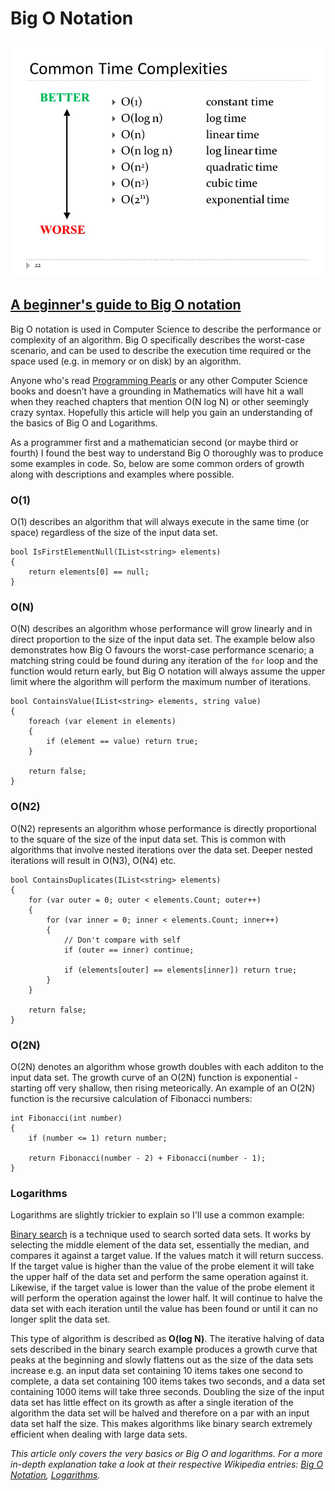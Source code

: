 # Big O Notation

![](../../.gitbook/assets/image.png)

## [A beginner's guide to Big O notation](https://rob-bell.net/2009/06/a-beginners-guide-to-big-o-notation/)

Big O notation is used in Computer Science to describe the performance or complexity of an algorithm. Big O specifically describes the worst-case scenario, and can be used to describe the execution time required or the space used \(e.g. in memory or on disk\) by an algorithm.

Anyone who's read [Programming Pearls](https://www.amazon.com/Programming-Pearls-2nd-Jon-Bentley/dp/0201657880/ref=as_li_ss_tl?&imprToken=9UGy2f7-qyMHt7vt50adpw&slotNum=0&s=books&ie=UTF8&qid=1515001049&sr=1-1&keywords=programming+pearls&linkCode=ll1&tag=robbell-20&linkId=8d74e3c36a9652808aa9a59442b49036) or any other Computer Science books and doesn’t have a grounding in Mathematics will have hit a wall when they reached chapters that mention O\(N log N\) or other seemingly crazy syntax. Hopefully this article will help you gain an understanding of the basics of Big O and Logarithms.

As a programmer first and a mathematician second \(or maybe third or fourth\) I found the best way to understand Big O thoroughly was to produce some examples in code. So, below are some common orders of growth along with descriptions and examples where possible.

### O\(1\)

O\(1\) describes an algorithm that will always execute in the same time \(or space\) regardless of the size of the input data set.

```text
bool IsFirstElementNull(IList<string> elements)
{
    return elements[0] == null;
}
```

### O\(N\)

O\(N\) describes an algorithm whose performance will grow linearly and in direct proportion to the size of the input data set. The example below also demonstrates how Big O favours the worst-case performance scenario; a matching string could be found during any iteration of the `for` loop and the function would return early, but Big O notation will always assume the upper limit where the algorithm will perform the maximum number of iterations.

```text
bool ContainsValue(IList<string> elements, string value)
{
    foreach (var element in elements)
    {
        if (element == value) return true;
    }

    return false;
}
```

### O\(N2\)

O\(N2\) represents an algorithm whose performance is directly proportional to the square of the size of the input data set. This is common with algorithms that involve nested iterations over the data set. Deeper nested iterations will result in O\(N3\), O\(N4\) etc.

```text
bool ContainsDuplicates(IList<string> elements)
{
    for (var outer = 0; outer < elements.Count; outer++)
    {
        for (var inner = 0; inner < elements.Count; inner++)
        {
            // Don't compare with self
            if (outer == inner) continue;

            if (elements[outer] == elements[inner]) return true;
        }
    }

    return false;
}
```

### O\(2N\)

O\(2N\) denotes an algorithm whose growth doubles with each additon to the input data set. The growth curve of an O\(2N\) function is exponential - starting off very shallow, then rising meteorically. An example of an O\(2N\) function is the recursive calculation of Fibonacci numbers:

```text
int Fibonacci(int number)
{
    if (number <= 1) return number;

    return Fibonacci(number - 2) + Fibonacci(number - 1);
}
```

### Logarithms

Logarithms are slightly trickier to explain so I'll use a common example:

[Binary search](http://en.wikipedia.org/wiki/Binary_search) is a technique used to search sorted data sets. It works by selecting the middle element of the data set, essentially the median, and compares it against a target value. If the values match it will return success. If the target value is higher than the value of the probe element it will take the upper half of the data set and perform the same operation against it. Likewise, if the target value is lower than the value of the probe element it will perform the operation against the lower half. It will continue to halve the data set with each iteration until the value has been found or until it can no longer split the data set.

This type of algorithm is described as **O\(log N\)**. The iterative halving of data sets described in the binary search example produces a growth curve that peaks at the beginning and slowly flattens out as the size of the data sets increase e.g. an input data set containing 10 items takes one second to complete, a data set containing 100 items takes two seconds, and a data set containing 1000 items will take three seconds. Doubling the size of the input data set has little effect on its growth as after a single iteration of the algorithm the data set will be halved and therefore on a par with an input data set half the size. This makes algorithms like binary search extremely efficient when dealing with large data sets.

_This article only covers the very basics or Big O and logarithms. For a more in-depth explanation take a look at their respective Wikipedia entries:_ [_Big O Notation_](http://en.wikipedia.org/wiki/Big_O_notation)_,_ [_Logarithms_](http://en.wikipedia.org/wiki/Logarithm)_._

